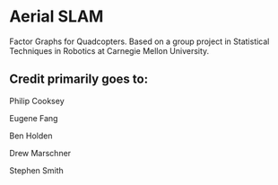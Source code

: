 # Aerial SLAM
Factor Graphs for Quadcopters.  Based on a group project in Statistical Techniques in Robotics at Carnegie Mellon University.  

## Credit primarily goes to:
Philip Cooksey

Eugene Fang

Ben Holden

Drew Marschner

Stephen Smith
